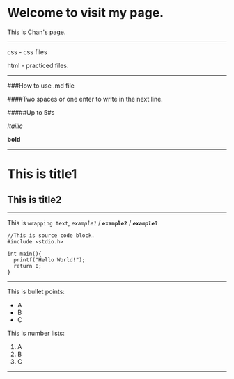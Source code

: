 # Welcome to visit my page.

This is Chan's page.

---

css - css files

html - practiced files.

---

###How to use .md file

####Two spaces or one enter to write in the next line.

#####Up to 5#s

*Itailic*

**bold**

---

This is title1
===

This is title2
---

---

This is `wrapping text`, *`example1`* / **`example2`** / ***`example3`***

```
//This is source code block.
#include <stdio.h>

int main(){
  printf("Hello World!");
  return 0;
}
```
---

This is bullet points:
* A
* B
* C

This is number lists: 
1. A
2. B
3. C

---
